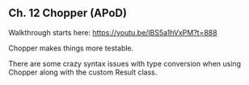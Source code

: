 ## Ch. 12 Chopper (APoD)

Walkthrough starts here:
https://youtu.be/lBS5a1hVxPM?t=888

Chopper makes things more testable.

There are some crazy syntax issues with type conversion when using Chopper along with the custom Result class. 